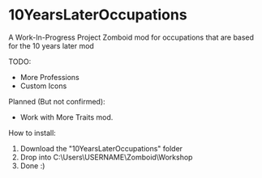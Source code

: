 # 10YearsLaterOccupations
A Work-In-Progress Project Zomboid mod for occupations that are based for the 10 years later mod

TODO:
* More Professions
* Custom Icons

Planned (But not confirmed):
* Work with More Traits mod.

How to install:
1. Download the "10YearsLaterOccupations" folder
2. Drop into C:\Users\USERNAME\Zomboid\Workshop
3. Done :)
